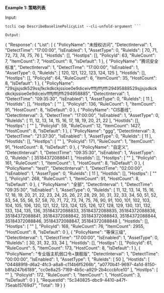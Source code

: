 **Example 1: 策略列表**



Input: 

```
tccli cwp DescribeBaselinePolicyList --cli-unfold-argument ```

Output: 
```
{
    "Response": {
        "List": [
            {
                "PolicyName": "未授权访问",
                "DetectInterval": 1,
                "DetectTime": "17:00:00",
                "IsEnabled": 1,
                "AssetType": 0,
                "RuleIds": [
                    70,
                    71,
                    72,
                    73,
                    74,
                    75,
                    76
                ],
                "HostIds": [],
                "HostIps": [],
                "PolicyId": 63,
                "RuleCount": 7,
                "ItemCount": 7,
                "HostCount": 8,
                "IsDefault": 1
            },
            {
                "PolicyName": "腾讯安全标准",
                "DetectInterval": 1,
                "DetectTime": "17:00:00",
                "IsEnabled": 1,
                "AssetType": 0,
                "RuleIds": [
                    120,
                    121,
                    122,
                    123,
                    124,
                    125
                ],
                "HostIds": [],
                "HostIps": [],
                "PolicyId": 64,
                "RuleCount": 6,
                "ItemCount": 35,
                "HostCount": 8,
                "IsDefault": 1
            },
            {
                "PolicyName": "29sjjsjsdk529ssj1kckdkckjssioe0e9diceivffffjfffjfffi29495888529sjjsjsdkckdkckjssioe0e9diceivffffjfffjfffi294958885",
                "DetectInterval": 1,
                "DetectTime": "09:35:30",
                "IsEnabled": 1,
                "AssetType": 0,
                "RuleIds": [
                    11
                ],
                "HostIds": [],
                "HostIps": [
                    ""
                ],
                "PolicyId": 136,
                "RuleCount": 1,
                "ItemCount": 91,
                "HostCount": 8,
                "IsDefault": 0
            },
            {
                "PolicyName": "CIS基线",
                "DetectInterval": 3,
                "DetectTime": "17:00:00",
                "IsEnabled": 1,
                "AssetType": 0,
                "RuleIds": [
                    11,
                    12,
                    13,
                    14,
                    15,
                    16,
                    17,
                    18,
                    19,
                    20,
                    21,
                    22
                ],
                "HostIds": [],
                "HostIps": [
                    ""
                ],
                "PolicyId": 59,
                "RuleCount": 12,
                "ItemCount": 1427,
                "HostCount": 8,
                "IsDefault": 1
            },
            {
                "PolicyName": "ggg",
                "DetectInterval": 3,
                "DetectTime": "21:37:30",
                "IsEnabled": 1,
                "AssetType": 0,
                "RuleIds": [
                    11
                ],
                "HostIds": [],
                "HostIps": [
                    ""
                ],
                "PolicyId": 171,
                "RuleCount": 1,
                "ItemCount": 91,
                "HostCount": 8,
                "IsDefault": 0
            },
            {
                "PolicyName": "自定义",
                "DetectInterval": 1,
                "DetectTime": "09:35:30",
                "IsEnabled": 1,
                "AssetType": 0,
                "RuleIds": [
                    35184372088841
                ],
                "HostIds": [],
                "HostIps": [
                    ""
                ],
                "PolicyId": 161,
                "RuleCount": 1,
                "ItemCount": 1,
                "HostCount": 8,
                "IsDefault": 0
            },
            {
                "PolicyName": "test1",
                "DetectInterval": 1,
                "DetectTime": "02:00:00",
                "IsEnabled": 1,
                "AssetType": 0,
                "RuleIds": [
                    11
                ],
                "HostIds": [],
                "HostIps": [
                    ""
                ],
                "PolicyId": 268,
                "RuleCount": 1,
                "ItemCount": 91,
                "HostCount": 8,
                "IsDefault": 0
            },
            {
                "PolicyName": "全部",
                "DetectInterval": 1,
                "DetectTime": "09:35:30",
                "IsEnabled": 1,
                "AssetType": 0,
                "RuleIds": [
                    11,
                    12,
                    13,
                    14,
                    15,
                    16,
                    17,
                    18,
                    19,
                    20,
                    21,
                    22,
                    23,
                    24,
                    25,
                    26,
                    27,
                    28,
                    29,
                    30,
                    31,
                    32,
                    33,
                    34,
                    50,
                    51,
                    52,
                    53,
                    54,
                    55,
                    56,
                    57,
                    58,
                    70,
                    71,
                    72,
                    73,
                    74,
                    75,
                    76,
                    90,
                    91,
                    100,
                    101,
                    102,
                    103,
                    104,
                    105,
                    106,
                    120,
                    121,
                    122,
                    123,
                    124,
                    125,
                    126,
                    127,
                    128,
                    129,
                    130,
                    131,
                    132,
                    133,
                    134,
                    135,
                    136,
                    35184372088833,
                    35184372088835,
                    35184372088836,
                    35184372088841,
                    35184372088842,
                    35184372088843,
                    35184372088844,
                    35184372088846,
                    35184372088847,
                    35184372088848
                ],
                "HostIds": [],
                "HostIps": [
                    ""
                ],
                "PolicyId": 168,
                "RuleCount": 76,
                "ItemCount": 2955,
                "HostCount": 8,
                "IsDefault": 0
            },
            {
                "PolicyName": "等保三级",
                "DetectInterval": 1,
                "DetectTime": "17:00:00",
                "IsEnabled": 1,
                "AssetType": 0,
                "RuleIds": [
                    30,
                    31,
                    32,
                    33,
                    34
                ],
                "HostIds": [],
                "HostIps": [],
                "PolicyId": 61,
                "RuleCount": 5,
                "ItemCount": 173,
                "HostCount": 8,
                "IsDefault": 1
            },
            {
                "PolicyName": "专业版主机弱口令+旗舰版",
                "DetectInterval": 1,
                "DetectTime": "00:00:00",
                "IsEnabled": 1,
                "AssetType": 1,
                "RuleIds": [
                    50
                ],
                "HostIds": [
                    "044889f8-d6a2-4fc3-a8a8-c114b6f5266b",
                    "a0770b41-9697-4a1d-8150-b8fa247b6189",
                    "cc0e8a25-7169-4b5c-a929-2b4cccbfce10"
                ],
                "HostIps": [
                    ""
                ],
                "PolicyId": 172,
                "RuleCount": 1,
                "ItemCount": 1,
                "HostCount": 3,
                "IsDefault": 0
            }
        ],
        "RequestId": "5c340825-dbc9-4410-a47f-75eab15769d7",
        "Total": 19
    }
}
```

